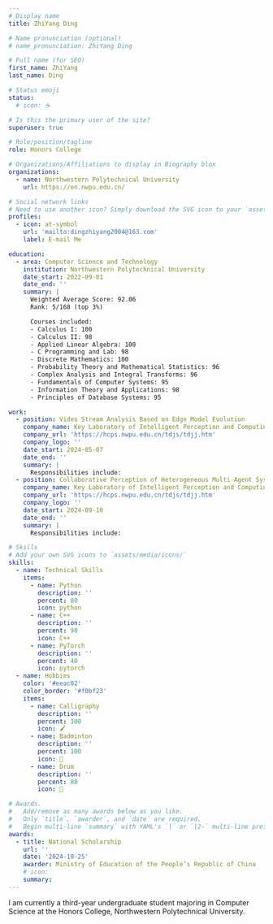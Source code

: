 ```yaml
---
# Display name
title: ZhiYang Ding

# Name pronunciation (optional)
# name_pronunciation: ZhiYang Ding

# Full name (for SEO)
first_name: ZhiYang
last_name: Ding

# Status emoji
status:
  # icon: ☕️

# Is this the primary user of the site?
superuser: true

# Role/position/tagline
role: Honors College

# Organizations/Affiliations to display in Biography blox
organizations:
  - name: Northwestern Polytechnical University
    url: https://en.nwpu.edu.cn/

# Social network links
# Need to use another icon? Simply download the SVG icon to your `assets/media/icons/` folder.
profiles:
  - icon: at-symbol
    url: 'mailto:dingzhiyang2004@163.com'
    label: E-mail Me

education:
  - area: Computer Science and Technology
    institution: Northwestern Polytechnical University
    date_start: 2022-09-01
    date_end: ''
    summary: |
      Weighted Average Score: 92.06
      Rank: 5/168 (top 3%)

      Courses included:
      - Calculus I: 100
      - Calculus II: 98
      - Applied Linear Algebra: 100
      - C Programming and Lab: 98
      - Discrete Mathematics: 100
      - Probability Theory and Mathematical Statistics: 96
      - Complex Analysis and Integral Transforms: 96
      - Fundamentals of Computer Systems: 95
      - Information Theory and Applications: 98
      - Principles of Database Systems: 95

work:
  - position: Video Stream Analysis Based on Edge Model Evolution
    company_name: Key Laboratory of Intelligent Perception and Computing, Ministry of Industry and Information Technology
    company_url: 'https://hcps.nwpu.edu.cn/tdjs/tdjj.htm'
    company_logo: ''
    date_start: 2024-05-07
    date_end: ''
    summary: |
      Responsibilities include:
  - position: Collaborative Perception of Heterogeneous Multi-Agent Systems
    company_name: Key Laboratory of Intelligent Perception and Computing, Ministry of Industry and Information Technology
    company_url: 'https://hcps.nwpu.edu.cn/tdjs/tdjj.htm'
    company_logo: ''
    date_start: 2024-09-10
    date_end: ''
    summary: |
      Responsibilities include:

# Skills
# Add your own SVG icons to `assets/media/icons/`
skills:
  - name: Technical Skills
    items:
      - name: Python
        description: ''
        percent: 80
        icon: python
      - name: C++
        description: ''
        percent: 90
        icon: C++
      - name: PyTorch
        description: ''
        percent: 40
        icon: pytorch
  - name: Hobbies
    color: '#eeac02'
    color_border: '#f0bf23'
    items:
      - name: Calligraphy
        description: ''
        percent: 100
        icon: 🖌️
      - name: Badminton
        description: ''
        percent: 100
        icon: 🏸
      - name: Drum
        description: ''
        percent: 80
        icon: 🥁

# Awards.
#   Add/remove as many awards below as you like.
#   Only `title`, `awarder`, and `date` are required.
#   Begin multi-line `summary` with YAML's `|` or `|2-` multi-line prefix and indent 2 spaces below.
awards:
  - title: National Scholarship
    url: ''
    date: '2024-10-25'
    awarder: Ministry of Education of the People’s Republic of China
    # icon: 
    summary:
---
```


I am currently a third-year undergraduate student majoring in Computer Science at the Honors College, Northwestern Polytechnical University.
